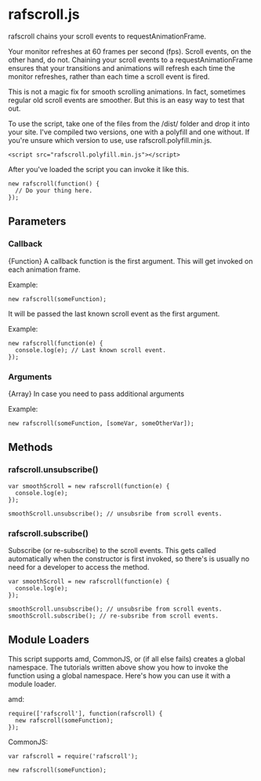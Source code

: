 # rafscroll.js
rafscroll chains your scroll events to requestAnimationFrame.

Your monitor refreshes at 60 frames per second (fps). Scroll
events, on the other hand, do not. Chaining your scroll events to a
requestAnimationFrame ensures that your transitions and animations will refresh
each time the monitor refreshes, rather than each time a scroll event is fired.

This is not a magic fix for smooth scrolling animations. In fact, sometimes
regular old scroll events are smoother. But this is an easy way to test that out.

To use the script, take one of the files from the /dist/ folder and drop it into
your site. I've compiled two versions, one with a polyfill and one without. If
you're unsure which version to use, use rafscroll.polyfill.min.js.

    <script src="rafscroll.polyfill.min.js"></script>

After you've loaded the script you can invoke it like this.

    new rafscroll(function() {
      // Do your thing here.
    });

## Parameters

### Callback
{Function} A callback function is the first argument. This will get invoked on
each animation frame.

Example:

    new rafscroll(someFunction);

It will be passed the last known scroll event as the first argument.

Example:

    new rafscroll(function(e) {
      console.log(e); // Last known scroll event.
    });

### Arguments
{Array} In case you need to pass additional arguments

Example:

    new rafscroll(someFunction, [someVar, someOtherVar]);

## Methods

### rafscroll.unsubscribe()
    var smoothScroll = new rafscroll(function(e) {
      console.log(e);
    });

    smoothScroll.unsubscribe(); // unsubsribe from scroll events.

### rafscroll.subscribe()
Subscribe (or re-subscribe) to the scroll events. This gets called automatically
when the constructor is first invoked, so there's is usually no need for a
developer to access the method.

    var smoothScroll = new rafscroll(function(e) {
      console.log(e);
    });

    smoothScroll.unsubscribe(); // unsubsribe from scroll events.
    smoothScroll.subscribe(); // re-subsribe from scroll events.

## Module Loaders
This script supports amd, CommonJS, or (if all else fails) creates a global
namespace. The tutorials written above show you how to invoke the function using
a global namespace. Here's how you can use it with a module loader.

amd:

    require(['rafscroll'], function(rafscroll) {
      new rafscroll(someFunction);
    });

CommonJS:

    var rafscroll = require('rafscroll');

    new rafscroll(someFunction);
